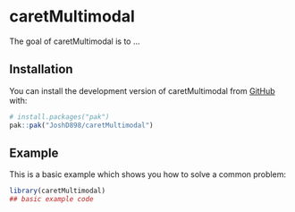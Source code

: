 
# caretMultimodal

<!-- badges: start -->
<!-- badges: end -->

The goal of caretMultimodal is to ...

## Installation

You can install the development version of caretMultimodal from [GitHub](https://github.com/) with:

``` r
# install.packages("pak")
pak::pak("JoshD898/caretMultimodal")
```

## Example

This is a basic example which shows you how to solve a common problem:

``` r
library(caretMultimodal)
## basic example code
```

